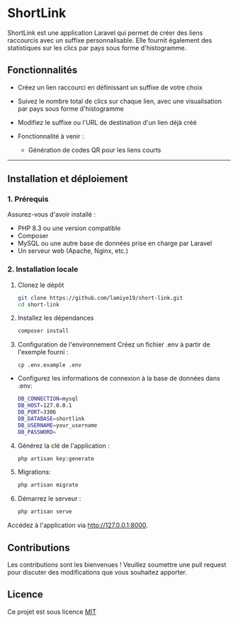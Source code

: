 # ShortLink 
ShortLink est une application Laravel qui permet de créer des liens raccourcis avec un suffixe personnalisable. Elle fournit également des statistiques sur les clics par pays sous forme d'histogramme.

## Fonctionnalités
- Créez un lien raccourci en définissant un suffixe de votre choix
- Suivez le nombre total de clics sur chaque lien, avec une visualisation par pays sous forme d'histogramme
- Modifiez le suffixe ou l'URL de destination d'un lien déjà créé


- Fonctionnalité à venir :
  - Génération de codes QR pour les liens courts

---

## Installation et déploiement

### 1. Prérequis
Assurez-vous d'avoir installé :
- PHP 8.3 ou une version compatible
- Composer
- MySQL ou une autre base de données prise en charge par Laravel
- Un serveur web (Apache, Nginx, etc.)

### 2. Installation locale

1. Clonez le dépôt
  
   ```bash
   git clone https://github.com/lamiye19/short-link.git
   cd short-link
2. Installez les dépendances
   ```bash
   composer install
3. Configuration de l'environnement
Créez un fichier .env à partir de l'exemple fourni :

    ```
    cp .env.example .env
* Configurez les informations de connexion à la base de données dans .env:

    ```bash
    DB_CONNECTION=mysql
    DB_HOST=127.0.0.1
    DB_PORT=3306
    DB_DATABASE=shortlink
    DB_USERNAME=your_username
    DB_PASSWORD=
4. Générez la clé de l'application :

    ```bash
    php artisan key:generate
5. Migrations:

    ```bash
    php artisan migrate
6. Démarrez le serveur :
    ```bash
    php artisan serve
Accédez à l'application via http://127.0.0.1:8000.

## Contributions
Les contributions sont les bienvenues ! Veuillez soumettre une pull request pour discuter des modifications que vous souhaitez apporter.

## Licence
Ce projet est sous licence [MIT](https://opensource.org/licenses/MIT)